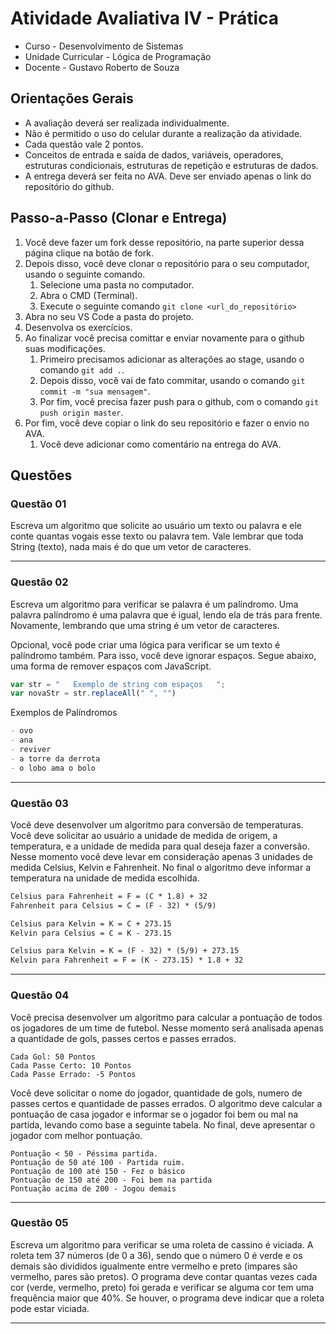 
# Atividade Avaliativa IV - Prática

- Curso - Desenvolvimento de Sistemas
- Unidade Curricular - Lógica de Programação
- Docente - Gustavo Roberto de Souza

## Orientações Gerais
- A avaliação deverá ser realizada individualmente.
- Não é permitido o uso do celular durante a realização da atividade.
- Cada questão vale 2 pontos.
- Conceitos de entrada e saída de dados, variáveis, operadores, estruturas condicionais, estruturas de repetição e estruturas de dados.
- A entrega deverá ser feita no AVA. Deve ser enviado apenas o link do repositório do github.

## Passo-a-Passo (Clonar e Entrega)
1. Você deve fazer um fork desse repositório, na parte superior dessa página clique na botão de fork. 
2. Depois disso, você deve clonar o repositório para o seu computador, usando o seguinte comando.
   1. Selecione uma pasta no computador.
   2. Abra o CMD (Terminal).
   3. Execute o seguinte comando `git clone <url_do_repositório>`
3. Abra no seu VS Code a pasta do projeto.
4. Desenvolva os exercícios.
5. Ao finalizar você precisa comittar e enviar novamente para o github suas modificações.
   1. Primeiro precisamos adicionar as alterações ao stage, usando o comando  `git add .`.
   2.  Depois disso, você vai de fato commitar, usando o comando `git commit -m "sua mensagem"`.
   3.  Por fim, você precisa fazer push para o github, com o comando `git push origin master`.
6. Por fim, você deve copiar o link do seu repositório e fazer o envio no AVA. 
   1. Você deve adicionar como comentário na entrega do AVA.

## Questões

### Questão 01
Escreva um algoritmo que solicite ao usuário um texto ou palavra e ele conte quantas vogais esse texto ou palavra tem. 
Vale lembrar que toda String (texto), nada mais é do que um vetor de caracteres.

---

### Questão 02
Escreva um algoritmo para verificar se palavra é um palíndromo. Uma palavra palíndromo é uma palavra que é igual,
lendo ela de trás para frente. Novamente, lembrando que uma string é um vetor de caracteres.

Opcional, você pode criar uma lógica para verificar se um texto é palíndromo também. Para isso, você deve ignorar espaços. 
Segue abaixo, uma forma de remover espaços com JavaScript.

```javascript
var str = "   Exemplo de string com espaços   ";
var novaStr = str.replaceAll(" ", "")
```
Exemplos de Palíndromos
```markdown
- ovo
- ana
- reviver
- a torre da derrota
- o lobo ama o bolo
```

---

### Questão 03
Você deve desenvolver um algoritmo para conversão de temperaturas. Você deve solicitar ao usuário a unidade de medida de origem, a temperatura, e a unidade de medida para qual deseja fazer a conversão. Nesse momento você deve levar em consideração apenas 3 unidades de medida Celsius, Kelvin e Fahrenheit. No final o algoritmo deve informar a temperatura na unidade de medida escolhida.

```markdown
Celsius para Fahrenheit = F = (C * 1.8) + 32 
Fahrenheit para Celsius = C = (F - 32) * (5/9)

Celsius para Kelvin = K = C + 273.15 
Kelvin para Celsius = C = K - 273.15

Celsius para Kelvin = K = (F - 32) * (5/9) + 273.15 
Kelvin para Fahrenheit = F = (K - 273.15) * 1.8 + 32
```

---

### Questão 04
Você precisa desenvolver um algoritmo para calcular a pontuação de todos os jogadores de um time de futebol. Nesse momento será 
analisada apenas a quantidade de gols, passes certos e passes errados.

    Cada Gol: 50 Pontos
    Cada Passe Certo: 10 Pontos
    Cada Passe Errado: -5 Pontos

Você deve solicitar o nome do jogador, quantidade de gols, numero de passes certos e quantidade de passes errados. O algoritmo deve calcular a pontuação de casa jogador e informar se o jogador foi bem ou mal na partida, levando como base a seguinte tabela. No final, deve apresentar o
jogador com melhor pontuação.

    Pontuação < 50 - Péssima partida.
    Pontuação de 50 até 100 - Partida ruim.
    Pontuação de 100 até 150 - Fez o básico
    Pontuação de 150 até 200 - Foi bem na partida
    Pontuação acima de 200 - Jogou demais

---

### Questão 05
Escreva um algoritmo para verificar se uma roleta de cassino é viciada. A roleta tem 37 números (de 0 a 36), sendo que o número 0 é verde e os demais são divididos igualmente entre vermelho e preto (impares são vermelho, pares são pretos). O programa deve contar quantas vezes cada cor (verde, vermelho, preto) foi gerada e verificar se alguma cor tem uma frequência maior que 40%. Se houver, o programa deve indicar que a roleta pode estar viciada.

---


